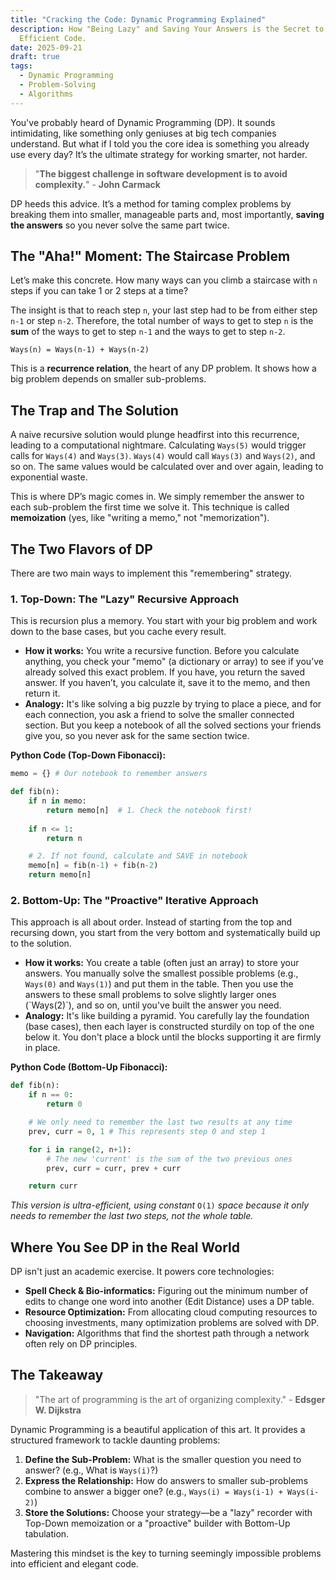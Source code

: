 ```yaml
---
title: "Cracking the Code: Dynamic Programming Explained"
description: How "Being Lazy" and Saving Your Answers is the Secret to Writing
  Efficient Code.
date: 2025-09-21
draft: true
tags:
  - Dynamic Programming
  - Problem-Solving
  - Algorithms
---
```

You've probably heard of Dynamic Programming (DP). It sounds intimidating, like something only geniuses at big tech companies understand. But what if I told you the core idea is something you already use every day? It’s the ultimate strategy for working smarter, not harder.

> "**The biggest challenge in software development is to avoid complexity.**" - **John Carmack**
 
DP heeds this advice. It’s a method for taming complex problems by breaking them into smaller, manageable parts and, most importantly, **saving the answers** so you never solve the same part twice.  
  
## The "Aha!" Moment: The Staircase Problem

Let’s make this concrete. How many ways can you climb a staircase with `n` steps if you can take 1 or 2 steps at a time?

The insight is that to reach step `n`, your last step had to be from either step `n-1` or step `n-2`. Therefore, the total number of ways to get to step `n` is the **sum** of the ways to get to step `n-1` and the ways to get to step `n-2`.

`Ways(n) = Ways(n-1) + Ways(n-2)`

This is a **recurrence relation**, the heart of any DP problem. It shows how a big problem depends on smaller sub-problems.

## The Trap and The Solution

A naive recursive solution would plunge headfirst into this recurrence, leading to a computational nightmare. Calculating `Ways(5)` would trigger calls for `Ways(4)` and `Ways(3)`. `Ways(4)` would call `Ways(3)` and `Ways(2)`, and so on. The same values would be calculated over and over again, leading to exponential waste.

This is where DP’s magic comes in. We simply remember the answer to each sub-problem the first time we solve it. This technique is called **memoization** (yes, like "writing a memo," not "memorization").

## The Two Flavors of DP

There are two main ways to implement this "remembering" strategy.

### 1. Top-Down: The "Lazy" Recursive Approach

This is recursion plus a memory. You start with your big problem and work down to the base cases, but you cache every result.

*   **How it works:** You write a recursive function. Before you calculate anything, you check your "memo" (a dictionary or array) to see if you’ve already solved this exact problem. If you have, you return the saved answer. If you haven’t, you calculate it, save it to the memo, and then return it.    
*   **Analogy:** It's like solving a big puzzle by trying to place a piece, and for each connection, you ask a friend to solve the smaller connected section. But you keep a notebook of all the solved sections your friends give you, so you never ask for the same section twice.
    

**Python Code (Top-Down Fibonacci):**

```python
memo = {} # Our notebook to remember answers

def fib(n):
	if n in memo:
		return memo[n]  # 1. Check the notebook first!
 
	if n <= 1:
		return n

	# 2. If not found, calculate and SAVE in notebook
	memo[n] = fib(n-1) + fib(n-2)
	return memo[n]
```

### 2. Bottom-Up: The "Proactive" Iterative Approach

This approach is all about order. Instead of starting from the top and recursing down, you start from the very bottom and systematically build up to the solution.

*   **How it works:** You create a table (often just an array) to store your answers. You manually solve the smallest possible problems (e.g., `Ways(0)` and `Ways(1)`) and put them in the table. Then you use the answers to these small problems to solve slightly larger ones (\`Ways(2)\`), and so on, until you've built the answer you need.    
*   **Analogy:** It's like building a pyramid. You carefully lay the foundation (base cases), then each layer is constructed sturdily on top of the one below it. You don't place a block until the blocks supporting it are firmly in place.    

**Python Code (Bottom-Up Fibonacci):**

```python
def fib(n):
	if n == 0:
		return 0

	# We only need to remember the last two results at any time
	prev, curr = 0, 1 # This represents step 0 and step 1

	for i in range(2, n+1):
		# The new 'current' is the sum of the two previous ones
		prev, curr = curr, prev + curr

	return curr

```

_This version is ultra-efficient, using constant_ `O(1)` _space because it only needs to remember the last two steps, not the whole table._

## Where You See DP in the Real World

DP isn't just an academic exercise. It powers core technologies:

*   **Spell Check & Bio-informatics:** Figuring out the minimum number of edits to change one word into another (Edit Distance) uses a DP table.
*   **Resource Optimization:** From allocating cloud computing resources to choosing investments, many optimization problems are solved with DP.
*   **Navigation:** Algorithms that find the shortest path through a network often rely on DP principles.
    

## The Takeaway

> "The art of programming is the art of organizing complexity." - **Edsger W. Dijkstra**

Dynamic Programming is a beautiful application of this art. It provides a structured framework to tackle daunting problems:

1.  **Define the Sub-Problem:** What is the smaller question you need to answer? (e.g., What is `Ways(i)`?)    
2.  **Express the Relationship:** How do answers to smaller sub-problems combine to answer a bigger one? (e.g., `Ways(i) = Ways(i-1) + Ways(i-2)`)    
3.  **Store the Solutions:** Choose your strategy—be a "lazy" recorder with Top-Down memoization or a "proactive" builder with Bottom-Up tabulation.

Mastering this mindset is the key to turning seemingly impossible problems into efficient and elegant code.
